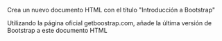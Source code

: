 Crea un nuevo documento HTML con el título "Introducción a Bootstrap"

Utilizando la página oficial getboostrap.com, añade la última versión de Bootstrap a este documento HTML
